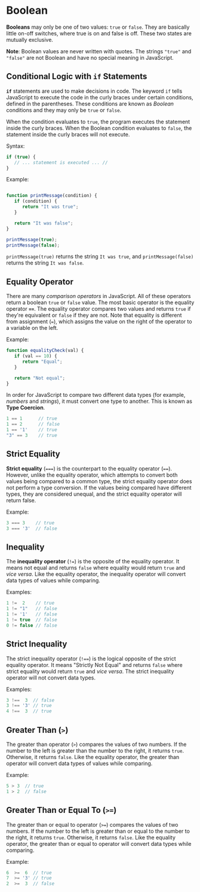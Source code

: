# Boolean
**Booleans** may only be one of two values: `true` or `false`. They are basically little on-off switches, where true is on and false is off. These two states are mutually exclusive.

**Note**: Boolean values are never written with quotes. The strings `"true"` and `"false"` are not Boolean and have no special meaning in JavaScript.

## Conditional Logic with `if` Statements
**`if`** statements are used to make decisions in code. The keyword `if` tells JavaScript to execute the code in the curly braces under certain conditions, defined in the parentheses. These conditions are known as *Boolean* conditions and they may only be `true` or `false`.

When the condition evaluates to `true`, the program executes the statement inside the curly braces. When the Boolean condition evaluates to `false`, the statement inside the curly braces will not execute.

Syntax:
```javascript
if (true) {
   // ... statement is executed ... //
}
```

Example:
```javascript

function printMessage(condition) {
   if (condition) {
      return "It was true";
   }

   return "It was false";
}

printMessage(true);
printMessage(false);
```

`printMessage(true)` returns the string `It was true`, and `printMessage(false)` returns the string `It was false`.

## Equality Operator
There are many *comparison operators* in JavaScript. All of these operators return a boolean `true` or `false` value. The most basic operator is the equality operator **`==`**. The equality operator compares two values and returns `true` if they're equivalent or `false` if they are not. Note that equality is different from assignment (`=`), which assigns the value on the right of the operator to a variable on the left.

Example:
```javascript
function equalityCheck(val) {
   if (val == 10) {
      return "Equal";
   }

   return "Not equal";
}
```

In order for JavaScript to compare two different data types (for example, *numbers* and *strings*), it must convert one type to another. This is known as **Type Coercion**.

```javascript
1 == 1      // true
1 == 2      // false
1 == '1'    // true
"3" == 3    // true
```

## Strict Equality
**Strict equality** (`===`) is the counterpart to the equality operator (`==`). However, unlike the equality operator, which attempts to convert both values being compared to a common type, the strict equality operator does not perform a type conversion. If the values being compared have different types, they are considered unequal, and the strict equality operator will return false.

Example:
```javascript
3 === 3    // true
3 === '3'  // false
```

## Inequality
The **inequality operator** (`!=`) is the opposite of the equality operator. It means not equal and returns `false` where equality would return `true` and *vice versa*. Like the equality operator, the inequality operator will convert data types of values while comparing.

Examples:
```javascript
1 !=  2    // true
1 != "1"   // false
1 != '1'   // false
1 != true  // false
0 != false // false
```

## Strict Inequality
The strict inequality operator (`!==`) is the logical opposite of the strict equality operator. It means "Strictly Not Equal" and returns `false` where strict equality would return `true` and *vice versa*. The strict inequality operator will not convert data types.

Examples:
```javascript
3 !==  3  // false
3 !== '3' // true
4 !==  3  // true
```

## Greater Than (`>`)
The greater than operator (`>`) compares the values of two numbers. If the number to the left is greater than the number to the right, it returns `true`. Otherwise, it returns `false`. Like the equality operator, the greater than operator will convert data types of values while comparing.

Example:
```javascript
5 > 3  // true
1 > 2  // false
```

## Greater Than or Equal To (`>=`)
The greater than or equal to operator (`>=`) compares the values of two numbers. If the number to the left is greater than or equal to the number to the right, it returns `true`. Otherwise, it returns `false`. Like the equality operator, the greater than or equal to operator will convert data types while comparing.

Example:
```javascript
6  >=  6  // true
7  >= '3' // true
2  >=  3  // false
```